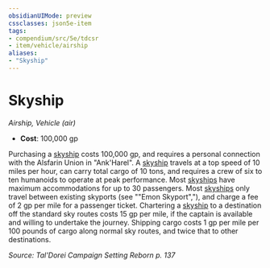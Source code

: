 ```yaml
---
obsidianUIMode: preview
cssclasses: json5e-item
tags:
- compendium/src/5e/tdcsr
- item/vehicle/airship
aliases: 
- "Skyship"
---
```

# Skyship
*Airship, Vehicle (air)*  

- **Cost**: 100,000 gp

Purchasing a [skyship](/Systems/5e/items/skyship-tdcsr.md) costs 100,000 gp, and requires a personal connection with the Alsfarin Union in "Ank'Harel". A [skyship](/Systems/5e/items/skyship-tdcsr.md) travels at a top speed of 10 miles per hour, can carry total cargo of 10 tons, and requires a crew of six to ten humanoids to operate at peak performance. Most [skyships](/Systems/5e/items/skyship-tdcsr.md) have maximum accommodations for up to 30 passengers. Most [skyships](/Systems/5e/items/skyship-tdcsr.md) only travel between existing skyports (see ""Emon Skyport","), and charge a fee of 2 gp per mile for a passenger ticket. Chartering a [skyship](/Systems/5e/items/skyship-tdcsr.md) to a destination off the standard sky routes costs 15 gp per mile, if the captain is available and willing to undertake the journey. Shipping cargo costs 1 gp per mile per 100 pounds of cargo along normal sky routes, and twice that to other destinations.

*Source: Tal'Dorei Campaign Setting Reborn p. 137*